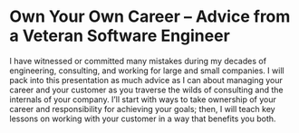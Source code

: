 # Own Your Own Career – Advice from a Veteran Software Engineer

I have witnessed or committed many mistakes during my decades of engineering, consulting, and working for large and small companies. I will pack into this presentation as much advice as I can about managing your career and your customer as you traverse the wilds of consulting and the internals of your company. I’ll start with ways to take ownership of your career and responsibility for achieving your goals; then, I will teach key lessons on working with your customer in a way that benefits you both.
